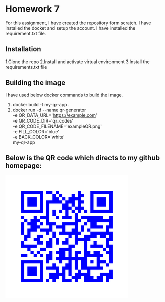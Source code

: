 
# Homework 7

For this assignment, I have created the repository form scratch. I have installed the docket and setup the account.
I have installed the requirement.txt file.

## Installation

1.Clone the repo
2.Install and activate virtual environment
3.Install the requirements.txt file

## Building the image 

I have used below docker commands to build the image.
1. docker build -t my-qr-app .
2. docker run -d --name qr-generator \
  -e QR_DATA_URL='https://example.com' \
  -e QR_CODE_DIR='qr_codes' \
  -e QR_CODE_FILENAME='exampleQR.png' \
  -e FILL_COLOR='blue' \
  -e BACK_COLOR='white' \
  my-qr-app

## Below is the QR code which directs to my github homepage:

![Example QR Code](image.png)
